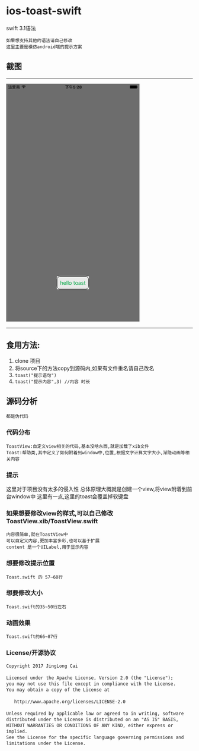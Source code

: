 # ios-toast-swift

swift 3.1语法

    如果想支持其他的语法请自己修改
    这里主要是模仿android端的提示方案

## 截图

----

<img src="https://raw.githubusercontent.com/CaiJingLong/ios-toast/master/Toast/Toast/screenshot.png" width="360" height="640" />
<!-- ![图片](https://raw.githubusercontent.com/CaiJingLong/ios-toast/master/Toast/Toast/screenshot.png "图片")     -->

----

## 食用方法:
1. clone 项目
2. 将source下的方法copy到源码内,如果有文件重名请自己改名
3. ```toast("提示语句")```
4. ```toast("提示内容",3) //内容 时长```

## 源码分析
    都是伪代码

### 代码分布
    ToastView:自定义view相关的代码,基本没啥东西,就是加载了xib文件
    Toast:帮助类,其中定义了如何附着到window中,位置,根据文字计算文字大小,渐隐动画等相关内容

### 提示
这里对于项目没有太多的侵入性
总体原理大概就是创建一个view,将view附着到前台window中
这里有一点,这里的toast会覆盖掉软键盘

### 如果想要修改view的样式,可以自己修改ToastView.xib/ToastView.swift
    内容很简单,就在ToastView中
    可以自定义内容,更加丰富多彩,也可以基于扩展
    content 是一个UILabel,用于显示内容

### 想要修改提示位置
    Toast.swift 的 57~60行

### 想要修改大小
    Toast.swift的35~50行左右

### 动画效果
    Toast.swift的66~87行

### License/开源协议
    Copyright 2017 JingLong Cai

    Licensed under the Apache License, Version 2.0 (the "License");
    you may not use this file except in compliance with the License.
    You may obtain a copy of the License at

       http://www.apache.org/licenses/LICENSE-2.0

    Unless required by applicable law or agreed to in writing, software
    distributed under the License is distributed on an "AS IS" BASIS,
    WITHOUT WARRANTIES OR CONDITIONS OF ANY KIND, either express or implied.
    See the License for the specific language governing permissions and
    limitations under the License.